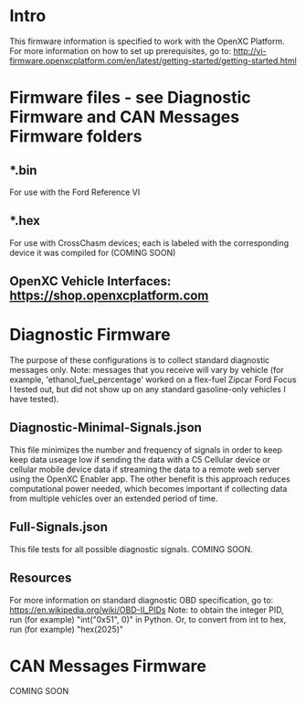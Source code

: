 # Intro
This firmware information is specified to work with the OpenXC Platform. For more information on how to set up prerequisites, go to: http://vi-firmware.openxcplatform.com/en/latest/getting-started/getting-started.html

# Firmware files - see Diagnostic Firmware and CAN Messages Firmware folders
## *.bin
For use with the Ford Reference VI

## *.hex
For use with CrossChasm devices; each is labeled with the corresponding device it was compiled for (COMING SOON)

## OpenXC Vehicle Interfaces: https://shop.openxcplatform.com

# Diagnostic Firmware
The purpose of these configurations is to collect standard diagnostic messages only. Note: messages that you receive will vary by vehicle (for example, 'ethanol_fuel_percentage' worked on a flex-fuel Zipcar Ford Focus I tested out, but did not show up on any standard gasoline-only vehicles I have tested). 

## Diagnostic-Minimal-Signals.json
This file minimizes the number and frequency of signals in order to keep keep data useage low if sending the data with a C5 Cellular device or cellular mobile device data if streaming the data to a remote web server using the OpenXC Enabler app. The other benefit is this approach reduces computational power needed, which becomes important if collecting data from multiple vehicles over an extended period of time. 

## Full-Signals.json
This file tests for all possible diagnostic signals. COMING SOON. 

## Resources
For more information on standard diagnostic OBD specification, go to: https://en.wikipedia.org/wiki/OBD-II_PIDs
Note: to obtain the integer PID, run (for example) "int("0x51", 0)" in Python. Or, to convert from int to hex, run (for example) "hex(2025)"

# CAN Messages Firmware
COMING SOON

